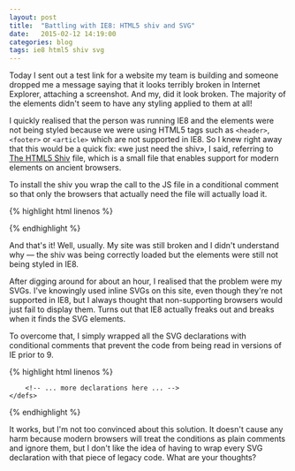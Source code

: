 ```yaml
---
layout: post
title:  "Battling with IE8: HTML5 shiv and SVG"
date:   2015-02-12 14:19:00
categories: blog
tags: ie8 html5 shiv svg
---
```

Today I sent out a test link for a website my team is building and someone dropped me a message saying that it looks terribly broken in Internet Explorer, attaching a screenshot. And my, did it look broken. The majority of the elements didn't seem to have any styling applied to them at all!<!--more-->

I quickly realised that the person was running IE8 and the elements were not being styled because we were using HTML5 tags such as `<header>`, `<footer>` or `<article>` which are not supported in IE8. So I knew right away that this would be a quick fix: «we just need the shiv», I said, referring to [The HTML5 Shiv](https://github.com/aFarkas/html5shiv) file, which is a small file that enables support for modern elements on ancient browsers.

To install the shiv you wrap the call to the JS file in a conditional comment so that only the browsers that actually need the file will actually load it.

{% highlight html linenos %}
<!--[if lt IE 9]>
    <script src="path/to/your/html5shiv.js"></script>
<![endif]-->
{% endhighlight %}

And that's it! Well, usually. My site was still broken and I didn't understand why — the shiv was being correctly loaded but the elements were still not being styled in IE8.

After digging around for about an hour, I realised that the problem were my SVGs. I've knowingly used inline SVGs on this site, even though they're not supported in IE8, but I always thought that non-supporting browsers would just fail to display them. Turns out that IE8 actually freaks out and breaks when it finds the SVG elements. 

To overcome that, I simply wrapped all the SVG declarations with conditional comments that prevent the code from being read in versions of IE prior to 9.

{% highlight html linenos %}
<!--[if gte IE 9]><!-->
<svg version="1.0" xmlns="http://www.w3.org/2000/svg" xmlns:xlink="http://www.w3.org/1999/xlink" style="display:none">
	<defs>
		<g id="icn-video">
			<path d="M35,47.3V32.7L47.9,40L35,47.3z M37,36.1v7.7l6.9-3.9L37,36.1z M40,59c-10.5,0-19-8.5-19-19s8.5-19,19-19s19,8.5,19,19
				S50.5,59,40,59z M40,25c-8.3,0-15,6.7-15,15s6.7,15,15,15s15-6.7,15-15S48.3,25,40,25z"/>
		</g>

		<!-- ... more declarations here ... -->
	</defs>
</svg>
<!--<![endif]-->
{% endhighlight %}

It works, but I'm not too convinced about this solution. It doesn't cause any harm because modern browsers will treat the conditions as plain comments and ignore them, but I don't like the idea of having to wrap every SVG declaration with that piece of legacy code. What are your thoughts?
